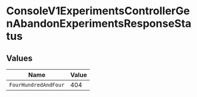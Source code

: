 # ConsoleV1ExperimentsControllerGenAbandonExperimentsResponseStatus


## Values

| Name                 | Value                |
| -------------------- | -------------------- |
| `FourHundredAndFour` | 404                  |